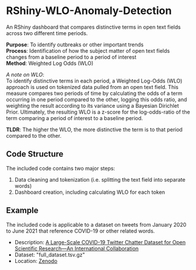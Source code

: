 # RShiny-WLO-Anomaly-Detection
An RShiny dashboard that compares distinctive terms in open text fields across two different time periods. 

**Purpose**: To identify outbreaks or other important trends <br />
**Process**: Identification of how the subject matter of open text fields changes from a baseline period to a period of interest<br />
**Method**:  Weighted Log Odds (WLO)


*A note on WLO*: <br />
To identify distinctive terms in each period, a Weighted Log-Odds (WLO) approach is used on tokenized data pulled from an open text field. This measure compares two periods of time by calculating the odds of a term occurring in one period compared to the other, logging this odds ratio, and weighting the result according to its variance using a Bayesian Dirichlet Prior. Ultimately, the resulting WLO is a z-score for the log-odds-ratio of the term comparing a period of interest to a baseline period. 

**TLDR**: The higher the WLO, the more distinctive the term is to that period compared to the other. 


## Code Structure
The included code contains two major steps:  

  1. Data cleaning and tokenization (i.e. splitting the text field into separate words) 
  3. Dashboard creation, including calculating WLO for each token



## Example
The included code is applicable to a dataset on tweets from January 2020 to June 2021 that reference COVID-19 or other related words. <br />
  - Description: [A Large-Scale COVID-19 Twitter Chatter Dataset for Open Scientific Research—An International Collaboration](https://www.mdpi.com/2673-3986/2/3/24) <br />
  - Dataset:     "full_dataset.tsv.gz" <br />
  - Location:    [Zenodo](https://zenodo.org/records/5090588) 
 
